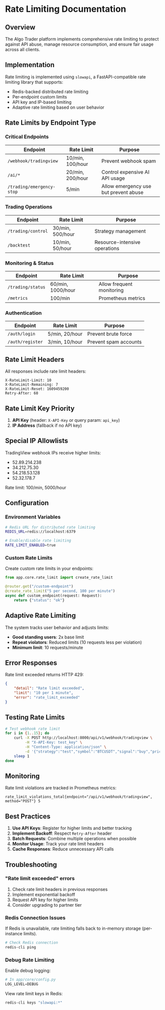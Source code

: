 # Rate Limiting Documentation

## Overview

The Algo Trader platform implements comprehensive rate limiting to protect against API abuse, manage resource consumption, and ensure fair usage across all clients.

## Implementation

Rate limiting is implemented using `slowapi`, a FastAPI-compatible rate limiting library that supports:
- Redis-backed distributed rate limiting
- Per-endpoint custom limits
- API key and IP-based limiting
- Adaptive rate limiting based on user behavior

## Rate Limits by Endpoint Type

### Critical Endpoints

| Endpoint | Rate Limit | Purpose |
|----------|------------|---------|
| `/webhook/tradingview` | 10/min, 100/hour | Prevent webhook spam |
| `/ai/*` | 20/min, 200/hour | Control expensive AI API usage |
| `/trading/emergency-stop` | 5/min | Allow emergency use but prevent abuse |

### Trading Operations

| Endpoint | Rate Limit | Purpose |
|----------|------------|---------|
| `/trading/control` | 30/min, 500/hour | Strategy management |
| `/backtest` | 10/min, 50/hour | Resource-intensive operations |

### Monitoring & Status

| Endpoint | Rate Limit | Purpose |
|----------|------------|---------|
| `/trading/status` | 60/min, 1000/hour | Allow frequent monitoring |
| `/metrics` | 100/min | Prometheus metrics |

### Authentication

| Endpoint | Rate Limit | Purpose |
|----------|------------|---------|
| `/auth/login` | 5/min, 20/hour | Prevent brute force |
| `/auth/register` | 3/min, 10/hour | Prevent spam accounts |

## Rate Limit Headers

All responses include rate limit headers:

```
X-RateLimit-Limit: 10
X-RateLimit-Remaining: 7
X-RateLimit-Reset: 1609459200
Retry-After: 60
```

## Rate Limit Key Priority

1. **API Key** (header: `X-API-Key` or query param: `api_key`)
2. **IP Address** (fallback if no API key)

## Special IP Allowlists

TradingView webhook IPs receive higher limits:
- 52.89.214.238
- 34.212.75.30
- 54.218.53.128
- 52.32.178.7

Rate limit: 100/min, 5000/hour

## Configuration

### Environment Variables

```bash
# Redis URL for distributed rate limiting
REDIS_URL=redis://localhost:6379

# Enable/disable rate limiting
RATE_LIMIT_ENABLED=true
```

### Custom Rate Limits

Create custom rate limits in your endpoints:

```python
from app.core.rate_limit import create_rate_limit

@router.get("/custom-endpoint")
@create_rate_limit("5 per second, 100 per minute")
async def custom_endpoint(request: Request):
    return {"status": "ok"}
```

## Adaptive Rate Limiting

The system tracks user behavior and adjusts limits:
- **Good standing users**: 2x base limit
- **Repeat violators**: Reduced limits (10 requests less per violation)
- **Minimum limit**: 10 requests/minute

## Error Responses

Rate limit exceeded returns HTTP 429:

```json
{
    "detail": "Rate limit exceeded",
    "limit": "10 per 1 minute",
    "error": "rate_limit_exceeded"
}
```

## Testing Rate Limits

```bash
# Test webhook rate limit
for i in {1..15}; do
    curl -X POST http://localhost:8000/api/v1/webhook/tradingview \
         -H "X-API-Key: test_key" \
         -H "Content-Type: application/json" \
         -d '{"strategy":"test","symbol":"BTCUSDT","signal":"buy","price":50000}'
    sleep 1
done
```

## Monitoring

Rate limit violations are tracked in Prometheus metrics:

```
rate_limit_violations_total{endpoint="/api/v1/webhook/tradingview", method="POST"} 5
```

## Best Practices

1. **Use API Keys**: Register for higher limits and better tracking
2. **Implement Backoff**: Respect `Retry-After` header
3. **Batch Requests**: Combine multiple operations when possible
4. **Monitor Usage**: Track your rate limit headers
5. **Cache Responses**: Reduce unnecessary API calls

## Troubleshooting

### "Rate limit exceeded" errors

1. Check rate limit headers in previous responses
2. Implement exponential backoff
3. Request API key for higher limits
4. Consider upgrading to partner tier

### Redis Connection Issues

If Redis is unavailable, rate limiting falls back to in-memory storage (per-instance limits).

```bash
# Check Redis connection
redis-cli ping
```

### Debug Rate Limiting

Enable debug logging:

```python
# In app/core/config.py
LOG_LEVEL=DEBUG
```

View rate limit keys in Redis:

```bash
redis-cli keys "slowapi:*"
```